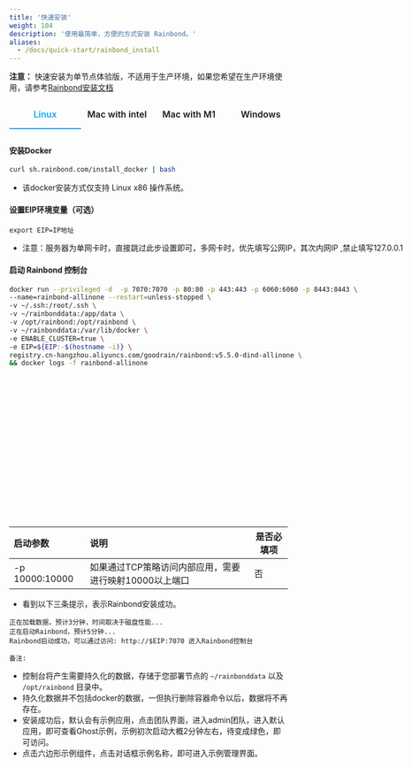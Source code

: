```yaml
---
title: '快速安装'
weight: 104
description: '使用最简单，方便的方式安装 Rainbond。'
aliases:
  - /docs/quick-start/rainbond_install
---
```


**注意：**
快速安装为单节点体验版，不适用于生产环境，如果您希望在生产环境使用，请参考[Rainbond安装文档](https://www.rainbond.com/docs/user-operations/deploy/)


<style scoped>
.tabes {
    width: 770px;
    height: 755px;
    padding: 0;
    list-style: none;
    display: flex;
    position: relative;
    overflow: hidden;
}
.tab-input {
    display: none;
}
.tab-item {
    width: 130px;
    height: 50px;
    text-align: center;
}
.tab-item:hover{
    background-color:#ebedf0;
}
.tab-tit {
    display: block;
    width: 100%;
    height: 100%;
    line-height: 50px;
    cursor: pointer;
    font-size: 16px;
    font-weight: 600;
}
.tab-input:checked+.tab-tit {
    color: #0FA7F9;
    border-bottom: 2px solid #0FA7F9;
}
.tab-content {
    width:100%;
    display: none;
    position: absolute;
    top: 60px;
    left: 0;
    text-align: left;
    box-sizing: border-box;
}
.tab-input:checked~.tab-content {
    display: block;
}
</style>
<div class="tabes">
      <div class="tab-item">
            <input type="radio" name="check" id="active1" class="tab-input" checked>
            <label for="active1" class="tab-tit">Linux</label>
            <div class="tab-content">

#### 安装Docker

```bash
curl sh.rainbond.com/install_docker | bash
```

- 该docker安装方式仅支持 Linux x86 操作系统。

#### 设置EIP环境变量（可选）

``` 
export EIP=IP地址
```

- 注意：服务器为单网卡时，直接跳过此步设置即可，多网卡时，优先填写公网IP，其次内网IP ,禁止填写127.0.0.1


#### 启动 Rainbond 控制台


```bash
docker run --privileged -d  -p 7070:7070 -p 80:80 -p 443:443 -p 6060:6060 -p 8443:8443 \
--name=rainbond-allinone --restart=unless-stopped \
-v ~/.ssh:/root/.ssh \
-v ~/rainbonddata:/app/data \
-v /opt/rainbond:/opt/rainbond \
-v ~/rainbonddata:/var/lib/docker \
-e ENABLE_CLUSTER=true \
-e EIP=${EIP:-$(hostname -i)} \
registry.cn-hangzhou.aliyuncs.com/goodrain/rainbond:v5.5.0-dind-allinone \
&& docker logs -f rainbond-allinone
```

</div>
        </div>
        <div class="tab-item">
            <input type="radio" name="check" id="active2" class="tab-input">
            <label for="active2" class="tab-tit">Mac with intel</label>
            <div class="tab-content">

#### 安装条件：

| Docekr Desktop版本 | 内存 | CPU  |
| --------------- | ---- | ---- |
| 4.2及以下       | 8G   | 2    |

点击此处下载[Docker Desktop4.2](https://docs.docker.com/desktop/mac/release-notes/#docker-desktop-420)版本

#### 设置EIP环境变量（必填）

``` 
 export EIP=IP地址
```

- 注意：IP地址可以通过执行``` ifconfig```命令获得，或者按住Option的同时点击右上角WFIL图标即可，禁止填写127.0.0.1。

#### 启动控制台：

**启动命令需要在MAC终端命令行执行**

```
docker run --privileged -d -p 7070:7070 -p 80:80 -p 443:443 -p 6060:6060 -p 8443:8443 \
--name=rainbond-allinone --restart=unless-stopped \
-v ~/.ssh:/root/.ssh \
-v ~/opt/rainbond:/opt/rainbond \
-e ENABLE_CLUSTER=true \
-e EIP=$EIP \
registry.cn-hangzhou.aliyuncs.com/goodrain/rainbond:v5.5.0-dind-allinone \
&& docker logs -f rainbond-allinone
```

</div>
        </div>
        <div class="tab-item">
            <input type="radio" name="check" id="active3" class="tab-input">
            <label for="active3" class="tab-tit">Mac with M1</label>
            <div class="tab-content">
            
#### 安装条件：

| Docekr Desktop版本 | 内存 | CPU  |
| ----------- | ---- | ---- |
| 4.2及以下   | 8G   | 2    |

点击此处下载[Docker Desktop4.2](https://docs.docker.com/desktop/mac/release-notes/#docker-desktop-420)版本

#### 设置EIP环境变量（必填）

``` 
 export EIP=IP地址
```

- 注意：IP地址可以通过执行``` ifconfig```命令获得，或者按住Option的同时点击右上角WFIL图标即可，禁止填写127.0.0.1。

#### 启动控制台：

**启动命令需要在MAC终端命令行执行**

```
docker run --privileged -d -p 7070:7070 -p 80:80 -p 443:443 -p 6060:6060 -p 8443:8443 \
--name=rainbond-allinone --restart=unless-stopped \
-v ~/.ssh:/root/.ssh \
-v ~/opt/rainbond:/opt/rainbond \
-e ENABLE_CLUSTER=true \
-e EIP=$EIP \
registry.cn-hangzhou.aliyuncs.com/goodrain/rainbond:v5.5.0-dind-arm64-allinone \
&& docker logs -f rainbond-allinone
```

<b> </b>
            </div>
      </div>
      <div class="tab-item">
            <input type="radio" name="check" id="active4" class="tab-input">
            <label for="active4" class="tab-tit">Windows</label>
            <div class="tab-content">

#### 安装条件：

| Docekr Desktop版本 | 内存 | CPU  |
| --------------- | ---- | ---- |
| 4.2及以下       | 8G   | 2    |

点击此处下载[Docker Desktop4.2](https://docs.docker.com/desktop/windows/release-notes/#docker-desktop-420)版本

#### 设置EIP（必填）

```
-e EIP=IP地址
```

- 注意：IP地址为必填项，可以通过```ipconfig```命令，或者点击右下角网络图标>查看其属性获得IP地址，禁止填写127.0.0.1

#### 启动控制台：

**启动命令需要在CMD命令行执行**

```bash
docker run --privileged -d  -p 7070:7070 -p 80:80 -p 443:443 -p 6060:6060 -p 8443:8443 ^
--name=rainbond-allinone --restart=unless-stopped ^
-v ~/.ssh:/root/.ssh ^
-v ~/rainbonddata:/app/data ^
-v ~/opt/rainbond:/opt/rainbond ^
-e ENABLE_CLUSTER=true ^
-e EIP=IP地址 ^
registry.cn-hangzhou.aliyuncs.com/goodrain/rainbond:v5.5.0-dind-allinone ^
&& docker logs -f rainbond-allinone
```        

<b> </b>
            </div>
      </div>
    </div>


| 启动参数       | 说明                                                   | 是否必填项 |
| :------------- | :----------------------------------------------------- | ---------- |
| -p 10000:10000 | 如果通过TCP策略访问内部应用，需要进行映射10000以上端口 | 否         |

- 看到以下三条提示，表示Rainbond安装成功。

``` 
正在加载数据，预计3分钟，时间取决于磁盘性能...
正在启动Rainbond，预计5分钟...
Rainbond启动成功，可以通过访问: http://$EIP:7070 进入Rainbond控制台
```

`备注:`

- 控制台将产生需要持久化的数据，存储于您部署节点的 `~/rainbonddata` 以及 ``` /opt/rainbond``` 目录中。
- 持久化数据并不包括docker的数据，一但执行删除容器命令以后，数据将不再存在。
- 安装成功后，默认会有示例应用，点击团队界面，进入admin团队，进入默认应用，即可查看Ghost示例，示例初次启动大概2分钟左右，待变成绿色，即可访问。
- 点击六边形示例组件，点击对话框示例名称，即可进入示例管理界面。

